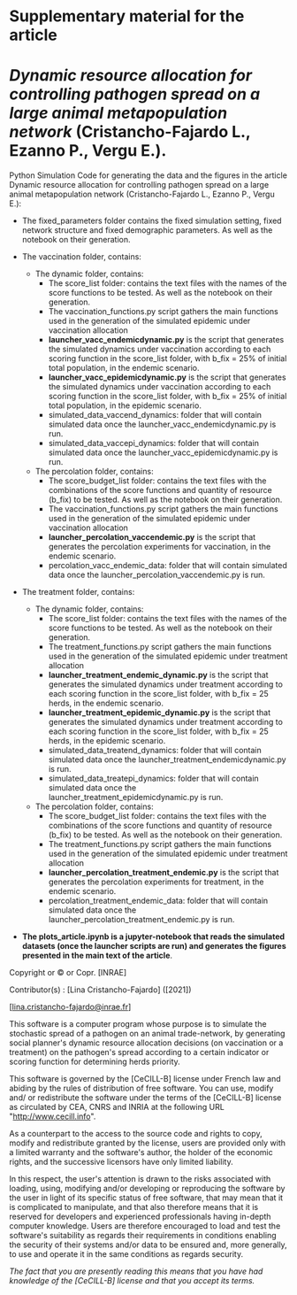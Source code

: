 # Supplementary material for the article
# *Dynamic resource allocation for controlling pathogen spread on a large animal metapopulation network* (Cristancho-Fajardo L., Ezanno P., Vergu E.).
Python Simulation Code for generating the data and the figures in the article Dynamic resource allocation for controlling pathogen spread on a large animal metapopulation network (Cristancho-Fajardo L., Ezanno P., Vergu E.):

- The fixed_parameters folder contains the fixed simulation setting, fixed network structure and fixed demographic parameters. As well as the notebook on their generation. 

- The vaccination folder, contains:

  - The dynamic folder, contains:
    - The score_list folder: contains the text files with the names of the score functions to be tested. As well as the notebook on their generation. 
    - The vaccination_functions.py script gathers the main functions used in the generation of the simulated epidemic under vaccination allocation
    - **launcher_vacc_endemicdynamic.py** is the script that generates the simulated dynamics under vaccination according to each scoring function in the score_list folder, with b_fix = 25\% of initial total population, in the endemic scenario.
    - **launcher_vacc_epidemicdynamic.py** is the script that generates the simulated dynamics under vaccination according to each scoring function in the score_list folder, with b_fix = 25\% of initial total population, in the epidemic scenario.
    - simulated_data_vaccend_dynamics: folder that will contain simulated data once the launcher_vacc_endemicdynamic.py is run.
    - simulated_data_vaccepi_dynamics: folder that will contain simulated data once the launcher_vacc_epidemicdynamic.py is run.
  - The percolation folder, contains:
    - The score_budget_list folder: contains the text files with the combinations of the score functions and quantity of resource (b_fix) to be tested. 
      As well as the notebook on their generation. 
    - The vaccination_functions.py script gathers the main functions used in the generation of the simulated epidemic under vaccination allocation
    - **launcher_percolation_vaccendemic.py** is the script that generates the percolation experiments for vaccination, in the endemic scenario.
    - percolation_vacc_endemic_data: folder that will contain simulated data once the launcher_percolation_vaccendemic.py is run.
    
- The treatment folder, contains:

  - The dynamic folder, contains:
      - The score_list folder: contains the text files with the names of the score functions to be tested. As well as the notebook on their generation. 
      - The treatment_functions.py script gathers the main functions used in the generation of the simulated epidemic under treatment allocation
      - **launcher_treatment_endemic_dynamic.py** is the script that generates the simulated dynamics under treatment according to each scoring function in the score_list folder, with b_fix = 25 herds, in the endemic scenario.
      - **launcher_treatment_epidemic_dynamic.py** is the script that generates the simulated dynamics under treatment according to each scoring function in the score_list folder, with b_fix = 25 herds, in the epidemic scenario.
    - simulated_data_treatend_dynamics: folder that will contain simulated data once the launcher_treatment_endemicdynamic.py is run.
    - simulated_data_treatepi_dynamics: folder that will contain simulated data once the launcher_treatment_epidemicdynamic.py is run.
  - The percolation folder, contains:
      - The score_budget_list folder: contains the text files with the combinations of the score functions and quantity of resource (b_fix) to be tested. 
        As well as the notebook on their generation. 
      - The treatment_functions.py script gathers the main functions used in the generation of the simulated epidemic under treatment allocation
      - **launcher_percolation_treatment_endemic.py** is the script that generates the percolation experiments for treatment, in the endemic scenario.
      - percolation_treatment_endemic_data: folder that will contain simulated data once the launcher_percolation_treatment_endemic.py is run.
    
-  **The plots_article.ipynb is a jupyter-notebook that reads the simulated datasets (once the launcher scripts are run) and generates the figures presented in the main text of the article**.





Copyright or © or Copr. [INRAE]

Contributor(s) : [Lina Cristancho-Fajardo]  ([2021])

[lina.cristancho-fajardo@inrae.fr]

This software is a computer program whose purpose is to simulate the stochastic spread of a pathogen on an animal trade-network, by generating social planner's dynamic resource allocation decisions (on vaccination or a treatment) on the pathogen's spread according to a certain indicator or scoring function for determining herds priority. 

This software is governed by the [CeCILL-B] license under French law and
abiding by the rules of distribution of free software.  You can  use, 
modify and/ or redistribute the software under the terms of the [CeCILL-B]
license as circulated by CEA, CNRS and INRIA at the following URL
"http://www.cecill.info". 

As a counterpart to the access to the source code and  rights to copy,
modify and redistribute granted by the license, users are provided only
with a limited warranty  and the software's author,  the holder of the
economic rights,  and the successive licensors  have only  limited
liability. 

In this respect, the user's attention is drawn to the risks associated
with loading,  using,  modifying and/or developing or reproducing the
software by the user in light of its specific status of free software,
that may mean  that it is complicated to manipulate,  and  that  also
therefore means  that it is reserved for developers  and  experienced
professionals having in-depth computer knowledge. Users are therefore
encouraged to load and test the software's suitability as regards their
requirements in conditions enabling the security of their systems and/or 
data to be ensured and,  more generally, to use and operate it in the 
same conditions as regards security. 

*The fact that you are presently reading this means that you have had
knowledge of the [CeCILL-B] license and that you accept its terms.*
